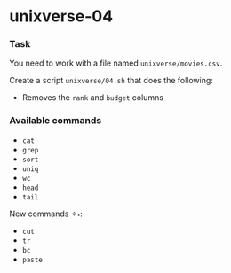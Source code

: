 # unixverse-04

### Task

You need to work with a file named `unixverse/movies.csv`.

Create a script `unixverse/04.sh` that does the following:

- Removes the `rank` and `budget` columns

### Available commands

* `cat`
* `grep`
* `sort`
* `uniq`
* `wc`
* `head`
* `tail`

New commands ✧˖:
* `cut`
* `tr`
* `bc`
* `paste`
